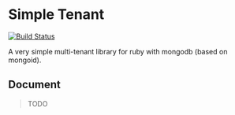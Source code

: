 # Simple Tenant

[![Build Status](https://www.travis-ci.com/flanker/simple_tenant.svg?branch=master)](https://www.travis-ci.com/flanker/simple_tenant)

A very simple multi-tenant library for ruby with mongodb (based on mongoid).

## Document

> TODO
